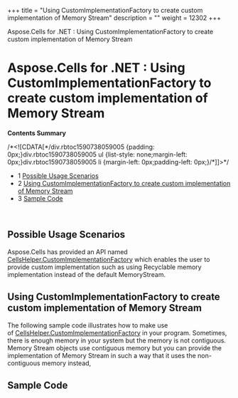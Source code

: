 +++
title = "Using CustomImplementationFactory to create custom implementation of Memory Stream" 
description = "" 
weight = 12302 
+++

Aspose.Cells for .NET : Using CustomImplementationFactory to create custom implementation of Memory Stream  

# Aspose.Cells for .NET : Using CustomImplementationFactory to create custom implementation of Memory Stream


**Contents Summary**

/\*<!\[CDATA\[\*/div.rbtoc1590738059005 {padding: 0px;}div.rbtoc1590738059005 ul {list-style: none;margin-left: 0px;}div.rbtoc1590738059005 li {margin-left: 0px;padding-left: 0px;}/\*\]\]>\*/

*   1 [Possible Usage Scenarios](#UsingCustomImplementationFactorytocreatecustomimplementationofMemoryStream-PossibleUsageScenarios)
*   2 [Using CustomImplementationFactory to create custom implementation of Memory Stream](#UsingCustomImplementationFactorytocreatecustomimplementationofMemoryStream-UsingCustomImplementationFactorytocreatecustomimplementationofMemoryStream)
*   3 [Sample Code](#UsingCustomImplementationFactorytocreatecustomimplementationofMemoryStream-SampleCode)

 

## Possible Usage Scenarios

Aspose.Cells has provided an API named [CellsHelper.CustomImplementationFactory](https://apireference.aspose.com/net/cells/aspose.cells/cellshelper/properties/customimplementationfactory) which enables the user to provide custom implementation such as using Recyclable memory implementation instead of the default MemoryStream.

## Using CustomImplementationFactory to create custom implementation of Memory Stream

The following sample code illustrates how to make use of [CellsHelper.CustomImplementationFactory](https://apireference.aspose.com/net/cells/aspose.cells/cellshelper/properties/customimplementationfactory) in your program. Sometimes, there is enough memory in your system but the memory is not contiguous. Memory Stream objects use contiguous memory but you can provide the implementation of Memory Stream in such a way that it uses the non-contiguous memory instead,

## Sample Code

